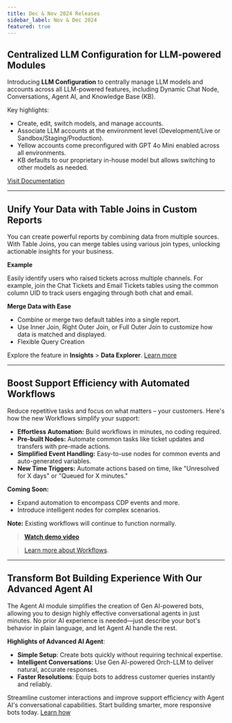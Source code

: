 ```yaml
---
title: Dec & Nov 2024 Releases 
sidebar_label: Nov & Dec 2024
featured: true
---
```


<!--
## Streamline Customer Support with the New Workflows Module

We are excited to introduce the **Workflows module**, designed to automate routine tasks within your customer support operations. With this, you can automate various Helpdesk activities, schedule tasks for data teams, and improve overall operational efficiency. The workflows run independently from the core **AI Agent** flow and work seamlessly in the background, providing continuous support without interruption.  

This allows teams to focus on more critical, high-priority issues, improving overall productivity.

**Helpdesk-Specific Workflow Examples**  

1. **Send Ticket Details to CRM**: Automatically transfer ticket details to the CRM once an agent closes a ticket.
2. **Customer Acknowledgment**: Automatically acknowledge customers when a ticket is created, enhancing customer experience.
3. **Send Full Chat Transcript**: Seamlessly send the full chat transcript, including the URL, to the CRM when a ticket is resolved.
4. **Populate Custom Fields**: Trigger an API call to automatically populate custom fields (5-8) when an agent fills in one specific field.
5. **Journey Tagging**: Add journey-specific tags to chats, helping agents refer back to relevant customer journeys for better support analysis.


### Key Benefits

- **Routine Task Automation**: Automate various customer support tasks like managing Helpdesk activities, handling cron jobs, and more.
- **Background Operation**: Workflows function independently from the AI Agent flow, ensuring minimal disruption to daily processes.
- **Improved Productivity**: Free up time for your team to focus on high-value tasks, reducing the burden of routine work.


### Limitation of Workflow
The **Workflows module** currently supports **Helpdesk use cases only**.

-->




## Centralized LLM Configuration for LLM-powered Modules
Introducing **LLM Configuration** to centrally manage LLM models and accounts across all LLM-powered features, including Dynamic Chat Node, Conversations, Agent AI, and Knowledge Base (KB).  

Key highlights:  
- Create, edit, switch models, and manage accounts.  
- Associate LLM accounts at the environment level (Development/Live or Sandbox/Staging/Production).  
- Yellow accounts come preconfigured with GPT 4o Mini enabled across all environments.  
- KB defaults to our proprietary in-house model but allows switching to other models as needed.  

[Visit Documentation](https://docs.yellow.ai/docs/platform_concepts/studio/LLM-central-configuration)

---

## Unify Your Data with Table Joins in Custom Reports

You can create powerful reports by combining data from multiple sources. With Table Joins, you can merge tables using various join types, unlocking actionable insights for your business. 

**Example**

Easily identify users who raised tickets across multiple channels. For example, join the Chat Tickets and Email Tickets tables using the common column UID to track users engaging through both chat and email.

**Merge Data with Ease**
* Combine or merge two default tables into a single report.
* Use Inner Join, Right Outer Join, or Full Outer Join to customize how data is matched and displayed.
* Flexible Query Creation

Explore the feature in **Insights** > **Data Explorer**. [Learn more](https://docs.yellow.ai/docs/platform_concepts/growth/dataexplorer/table_join)




---


## Boost Support Efficiency with Automated Workflows

Reduce repetitive tasks and focus on what matters – your customers. Here's how the new Workflows simplify your support:

* **Effortless Automation:** Build workflows in minutes, no coding required.
* **Pre-built Nodes:** Automate common tasks like ticket updates and transfers with pre-made actions.
* **Simplified Event Handling:** Easy-to-use nodes for common events and auto-generated variables.
* **New Time Triggers:** Automate actions based on time, like "Unresolved for X days" or "Queued for X minutes."

**Coming Soon:**

* Expand automation to encompass CDP events and more.
* Introduce intelligent nodes for complex scenarios.



**Note:** Existing workflows will continue to function normally.

> **[Watch demo video](https://www.youtube.com/watch?v=QMsWjBu2ltU)**


> [Learn more about Workflows](https://docs.yellow.ai/docs/platform_concepts/studio/build/workflows#workflows-overview).

----

## Transform Bot Building Experience With Our Advanced Agent AI

The Agent AI module simplifies the creation of Gen AI-powered bots, allowing you to design highly effective conversational agents in just minutes. No prior AI experience is needed—just describe your bot's behavior in plain language, and let Agent AI handle the rest.


**Highlights of Advanced AI Agent**:
* **Simple Setup**: Create bots quickly without requiring technical expertise.
* **Intelligent Conversations**: Use Gen AI-powered Orch-LLM to deliver natural, accurate responses.
* **Faster Resolutions**: Equip bots to address customer queries instantly and reliably.

Streamline customer interactions and improve support efficiency with Agent AI's conversational capabilities. Start building smarter, more responsive bots today. [Learn how](https://docs.yellow.ai/docs/platform_concepts/AIAgent/aiagent_intro)



